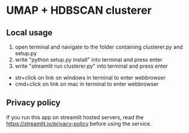 # UMAP + HDBSCAN clusterer

## Local usage
1. open terminal and navigate to the folder containing clusterer.py and setup.py
2. write "python setup.py install" into terminal and press enter
3. write "streamlit run clusterer.py" into terminal and press enter
- str+click on link on windows in terminal to enter webbrowser
- cmd+click on link on mac in terminal to enter webbrowser

## Privacy policy
If you run this app on streamlit hosted servers, read the https://streamlit.io/privacy-policy
before using the service.